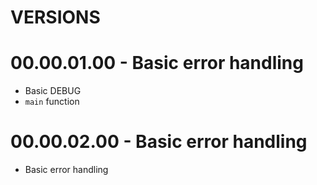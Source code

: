 # VERSIONS

# 00.00.01.00 - Basic error handling
- Basic DEBUG
- `main` function

# 00.00.02.00 - Basic error handling
- Basic error handling